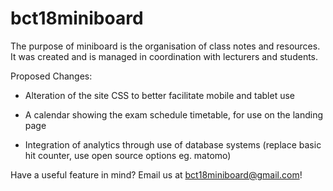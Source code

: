 # bct18miniboard

The purpose of miniboard is the organisation of class notes and resources.
It was created and is managed in coordination with lecturers and students.

Proposed Changes:

- Alteration of the site CSS to better facilitate mobile and tablet use

- A calendar showing the exam schedule timetable, for use on the landing page

- Integration of analytics through use of database systems (replace basic hit counter, use open source options eg. matomo)

Have a useful feature in mind? Email us at bct18miniboard@gmail.com!
